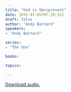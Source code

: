 ```yaml
---
title: "God is Omnipresent"
date: 2015-07-05T07:39:31Z
draft: false
author: "Andy Barnard"
speakers:
- "Andy Barnard"

series:
- "The One"

books:

topics:

---
```

[Download audio.](https://s3-eu-west-1.amazonaws.com/renownchurch/sermons/2015/07/2015-07-05_Omnipresent.mp3)